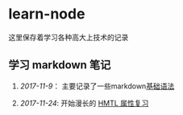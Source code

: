 # learn-node
这里保存着学习各种高大上技术的记录
## 学习 markdown 笔记  
1. *2017-11-9*： 主要记录了一些markdown[基础语法](./learn-Markdown-base.md)

2. *2017-11-24*: 开始漫长的 [HMTL 属性复习]()
